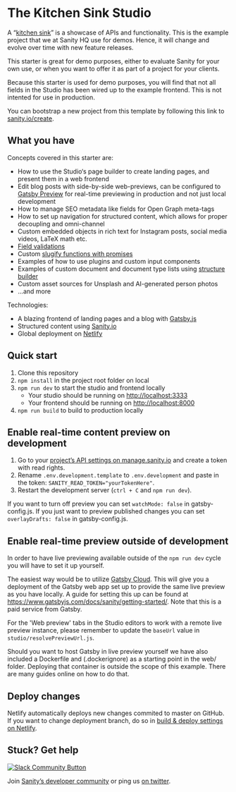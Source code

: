 # The Kitchen Sink Studio

A “[kitchen sink](https://stackoverflow.com/questions/33779296/what-is-exact-meaning-of-kitchen-sink-in-programming)” is a showcase of APIs and functionality. This is the example project that we at Sanity HQ use for demos. Hence, it will change and evolve over time with new feature releases.

This starter is great for demo purposes, either to evaluate Sanity for your own use, or when you want to offer it as part of a project for your clients.

Because this starter is used for demo purposes, you will find that not all fields in the Studio has been wired up to the example frontend. This is not intented for use in production.

You can bootstrap a new project from this template by following this link to [sanity.io/create](https://www.sanity.io/create?template=sanity-io%2Fsanity-template-kitchen-sink).

## What you have

Concepts covered in this starter are:

- How to use the Studio‘s page builder to create landing pages, and present them in a web frontend
- Edit blog posts with side-by-side web-previews, can be configured to [Gatsby Preview](https://www.gatsbyjs.com/) for real-time previewing in production and not just local development
- How to manage SEO metadata like fields for Open Graph meta-tags
- How to set up navigation for structured content, which allows for proper decoupling and omni-channel
- Custom embedded objects in rich text for Instagram posts, social media videos, LaTeX math etc.
- [Field validations](https://www.sanity.io/docs/validation)
- Custom [slugify functions with promises](https://www.sanity.io/docs/slug-type#custom-slugify-function-e1531d9d041b)
- Examples of how to use plugins and custom input components
- Examples of custom document and document type lists using [structure builder](https://www.sanity.io/docs/overview-structure-builder)
- Custom asset sources for Unsplash and AI-generated person photos
- …and more

Technologies:

- A blazing frontend of landing pages and a blog with [Gatsby.js](https://gatsbyjs.org)
- Structured content using [Sanity.io](https://www.sanity.io)
- Global deployment on [Netlify](https://netlify.com)

## Quick start

1. Clone this repository
2. `npm install` in the project root folder on local
3. `npm run dev` to start the studio and frontend locally
   - Your studio should be running on [http://localhost:3333](http://localhost:3333)
   - Your frontend should be running on [http://localhost:8000](http://localhost:8000)
4. `npm run build` to build to production locally

## Enable real-time content preview on development

1. Go to your [project’s API settings on manage.sanity.io](https://manage.sanity.io/projects/aaxgjxe7/settings/api) and create a token with read rights.
2. Rename `.env.development.template` to `.env.development` and paste in the token: `SANITY_READ_TOKEN="yourTokenHere"`.
3. Restart the development server (`ctrl + C` and `npm run dev`).

If you want to turn off preview you can set `watchMode: false` in gatsby-config.js. If you just want to preview published changes you can set `overlayDrafts: false` in gatsby-config.js.

## Enable real-time preview outside of development

In order to have live previewing available outside of the `npm run dev` cycle you will have to set it up yourself.

The easiest way would be to utilize [Gatsby Cloud](https://www.gatsbyjs.com/dashboard/sites/create). This will give you a deployment of the Gatsby web app set up to provide the same live preview as you have locally. A guide for setting this up can be found at https://www.gatsbyjs.com/docs/sanity/getting-started/. Note that this is a paid service from Gatsby.

For the 'Web preview' tabs in the Studio editors to work with a remote live preview instance, please remember to update the `baseUrl` value in `studio/resolvePreviewUrl.js`.

Should you want to host Gatsby in live preview yourself we have also included a Dockerfile and (.dockerignore) as a starting point in the web/ folder. Deploying that container is outside the scope of this example. There are many guides online on how to do that.

## Deploy changes

Netlify automatically deploys new changes commited to master on GitHub. If you want to change deployment branch, do so in [build & deploy settings on Netlify](https://www.netlify.com/docs/continuous-deployment/#branches-deploys).

## Stuck? Get help

[![Slack Community Button](https://slack.sanity.io/badge.svg)](https://slack.sanity.io/)

Join [Sanity’s developer community](https://slack.sanity.io) or ping us [on twitter](https://twitter.com/sanity_io).
